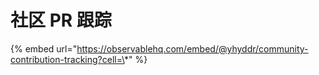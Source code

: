 # 社区 PR 跟踪

{% embed url="https://observablehq.com/embed/@yhyddr/community-contribution-tracking?cell=\*" %}



